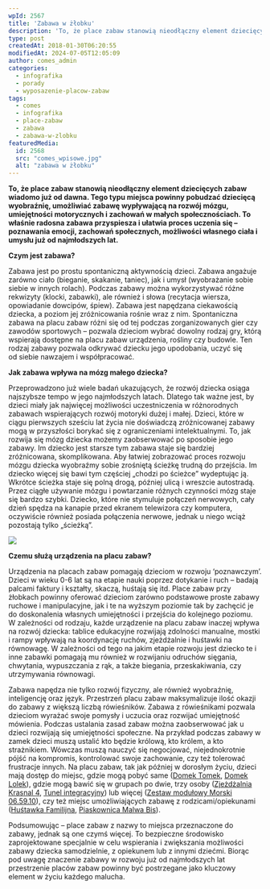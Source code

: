 ```yaml
---
wpId: 2567
title: 'Zabawa w żłobku'
description: 'To, że place zabaw stanowią nieodłączny element dziecięcych zabaw wiadomo już od&nbsp;dawna. Tego typu miejsca powinny pobudzać dziecięcą wyobraźnię, umożliwiać zabawę wypływającą na rozwój mózgu, umiejętności motorycznych i zachowań w małych społecznościach. To właśnie radosna zabawa przyspiesza i ułatwia proces uczenia się – poznawania emocji, zachowań społecznych, możliwości własnego ciała i umysłu już od&nbsp;najmłodszych lat. ...'
type: post
createdAt: 2018-01-30T06:20:55
modifiedAt: 2024-07-05T12:05:09
author: comes_admin
categories:
  - infografika
  - porady
  - wyposazenie-placow-zabaw
tags:
  - comes
  - infografika
  - place-zabaw
  - zabawa
  - zabawa-w-zlobku
featuredMedia:
  id: 2568
  src: "comes_wpisowe.jpg"
  alt: "zabawa w żłobku"
---
```



**To, że place zabaw stanowią nieodłączny element dziecięcych zabaw wiadomo już od dawna. Tego typu miejsca powinny pobudzać dziecięcą wyobraźnię, umożliwiać zabawę wypływającą na rozwój mózgu, umiejętności motorycznych i zachowań w małych społecznościach. To właśnie radosna zabawa przyspiesza i ułatwia proces uczenia się – poznawania emocji, zachowań społecznych, możliwości własnego ciała i umysłu już od najmłodszych lat.**

**Czym jest zabawa?**

Zabawa jest po prostu spontaniczną aktywnością dzieci. Zabawa angażuje zarówno ciało (bieganie, skakanie, taniec), jak i umysł (wyobrażanie sobie siebie w innych rolach). Podczas zabawy można wykorzystywać różne rekwizyty (klocki, zabawki), ale również i słowa (recytacja wiersza, opowiadanie dowcipów, śpiew). Zabawa jest napędzana ciekawością dziecka, a poziom jej zróżnicowania rośnie wraz z nim. Spontaniczna zabawa na placu zabaw różni się od tej podczas zorganizowanych gier czy zawodów sportowych – pozwala dzieciom wybrać dowolny rodzaj gry, którą wspierają dostępne na placu zabaw urządzenia, rośliny czy budowle. Ten rodzaj zabawy pozwala odkrywać dziecku jego upodobania, uczyć się od siebie nawzajem i współpracować.

**Jak zabawa wpływa na mózg małego dziecka?**

Przeprowadzono już wiele badań ukazujących, że rozwój dziecka osiąga najszybsze tempo w jego najmłodszych latach. Dlatego tak ważne jest, by dzieci miały jak najwięcej możliwości uczestniczenia w różnorodnych zabawach wspierających rozwój motoryki dużej i małej. Dzieci, które w ciągu pierwszych sześciu lat życia nie doświadczą zróżnicowanej zabawy mogą w przyszłości borykać się z ograniczeniami intelektualnymi. To, jak rozwija się mózg dziecka możemy zaobserwować po sposobie jego zabawy. Im dziecko jest starsze tym zabawa staje się bardziej zróżnicowana, skomplikowana. Aby łatwiej zobrazować proces rozwoju mózgu dziecka wyobraźmy sobie zrośniętą ścieżkę trudną do przejścia. Im dziecko więcej się bawi tym częściej „chodzi po ścieżce” wydeptując ją. Wkrótce ścieżka staje się polną drogą, później ulicą i wreszcie autostradą. Przez ciągłe używanie mózgu i powtarzanie różnych czynności mózg staje się bardzo szybki. Dziecko, które nie stymuluje połączeń nerwowych, cały dzień spędza na kanapie przed ekranem telewizora czy komputera, oczywiście również posiada połączenia nerwowe, jednak u niego wciąż pozostają tylko „ścieżką”.

![](@wp-content/uploads/architekci/2018/01/comes-styczen.png)

**Czemu służą urządzenia na placu zabaw?**

Urządzenia na placach zabaw pomagają dzieciom w rozwoju ‘poznawczym’. Dzieci w wieku 0-6 lat są na etapie nauki poprzez dotykanie i ruch – badają palcami faktury i kształty, skaczą, huśtają się itd. Place zabaw przy żłobkach powinny oferować dzieciom zarówno podstawowe proste zabawy ruchowe i manipulacyjne, jak i te na wyższym poziomie tak by zachęcić je do doskonalenia własnych umiejętności i przejścia do kolejnego poziomu. W zależności od rodzaju, każde urządzenie na placu zabaw inaczej wpływa na rozwój dziecka: tablice edukacyjne rozwijają zdolności manualne, mostki i rampy wpływają na koordynację ruchów, zjeżdżalnie i huśtawki na równowagę. W zależności od tego na jakim etapie rozwoju jest dziecko te i inne zabawki pomagają mu również w rozwijaniu odruchów sięgania, chwytania, wypuszczania z rąk, a także biegania, przeskakiwania, czy utrzymywania równowagi.

Zabawa napędza nie tylko rozwój fizyczny, ale również wyobraźnię, inteligencję oraz język. Przestrzeń placu zabaw maksymalizuje ilość okazji do zabawy z większą liczbą rówieśników. Zabawa z rówieśnikami pozwala dzieciom wyrażać swoje pomysły i uczucia oraz rozwijać umiejętność mówienia. Podczas ustalania zasad zabaw można zaobserwować jak u dzieci rozwijają się umiejętności społeczne. Na przykład podczas zabawy w zamek dzieci muszą ustalić kto będzie królową, kto królem, a kto strażnikiem. Wówczas muszą nauczyć się negocjować, niejednokrotnie pójść na kompromis, kontrolować swoje zachowanie, czy też tolerować frustracje innych. Na placu zabaw, tak jak później w dorosłym życiu, dzieci mają dostęp do miejsc, gdzie mogą pobyć same ([Domek Tomek](https://comes.pl/p/domek-tomek/), [Domek Lolek](https://comes.pl/p/domek-lolek/)), gdzie mogą bawić się w grupach po dwie, trzy osoby ([Zjeżdżalnia Krasnal 4](https://comes.pl/p/zjezdzalnia-krasnal-4/), [Tunel integracyjny](https://comes.pl/p/tunel-integracyjny/)) lub więcej ([Zestaw modułowy Morski 06.59.10](https://comes.pl/p/zestaw-modulowy-06-59-10/)), czy też miejsc umożliwiających zabawę z rodzicami/opiekunami ([Huśtawka Familijna](https://comes.pl/p/hustawka-familijna/), [Piaskownica Malwa Bis](https://comes.pl/p/piaskownica-malwa-bis/)).

Podsumowując – place zabaw z nazwy to miejsca przeznaczone do zabawy, jednak są one czymś więcej. To bezpieczne środowisko zaprojektowane specjalnie w celu wspierania i zwiększania możliwości zabawy dziecka samodzielnie, z opiekunem lub z innymi dziećmi. Biorąc pod uwagę znaczenie zabawy w rozwoju już od najmłodszych lat przestrzenie placów zabaw powinny być postrzegane jako kluczowy element w życiu każdego malucha.